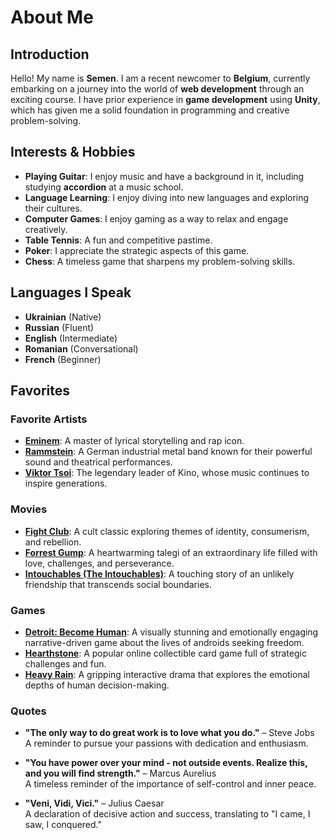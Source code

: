 # About Me

## Introduction

Hello! My name is **Semen**. I am a recent newcomer to **Belgium**, currently embarking on a journey into the world of **web development** through an exciting course. I have prior experience in **game development** using **Unity**, which has given me a solid foundation in programming and creative problem-solving.

## Interests & Hobbies

- **Playing Guitar**: I enjoy music and have a background in it, including studying **accordion** at a music school.
- **Language Learning**: I enjoy diving into new languages and exploring their cultures.
- **Computer Games**: I enjoy gaming as a way to relax and engage creatively.
- **Table Tennis**: A fun and competitive pastime.
- **Poker**: I appreciate the strategic aspects of this game.
- **Chess**: A timeless game that sharpens my problem-solving skills.

## Languages I Speak

- **Ukrainian** (Native)
- **Russian** (Fluent)
- **English** (Intermediate)
- **Romanian** (Conversational)
- **French** (Beginner)

## Favorites

### Favorite Artists

- **[Eminem](https://open.spotify.com/artist/7dGJo4pcD2V6oG8kP0tJRR)**: A master of lyrical storytelling and rap icon.
- **[Rammstein](https://open.spotify.com/artist/6wWVKhxIU2cEi0K81v7HvP)**: A German industrial metal band known for their powerful sound and theatrical performances.
- **[Viktor Tsoi](https://open.spotify.com/artist/5dkaoBvUK2mfpRfTMy3eCD)**: The legendary leader of Kino, whose music continues to inspire generations.

### Movies

- **[Fight Club](https://www.imdb.com/title/tt0137523/)**: A cult classic exploring themes of identity, consumerism, and rebellion.
- **[Forrest Gump](https://www.imdb.com/title/tt0109830/)**: A heartwarming talegi of an extraordinary life filled with love, challenges, and perseverance.
- **[Intouchables (The Intouchables)](https://www.imdb.com/title/tt1675434/)**: A touching story of an unlikely friendship that transcends social boundaries.

### Games

- **[Detroit: Become Human](https://www.quanticdream.com/en/detroit-become-human)**: A visually stunning and emotionally engaging narrative-driven game about the lives of androids seeking freedom.
- **[Hearthstone](https://playhearthstone.com/)**: A popular online collectible card game full of strategic challenges and fun.
- **[Heavy Rain](https://www.quanticdream.com/en/heavy-rain)**: A gripping interactive drama that explores the emotional depths of human decision-making.

### Quotes

- **"The only way to do great work is to love what you do."** – Steve Jobs  
  A reminder to pursue your passions with dedication and enthusiasm.

- **"You have power over your mind - not outside events. Realize this, and you will find strength."** – Marcus Aurelius  
  A timeless reminder of the importance of self-control and inner peace.

- **"Veni, Vidi, Vici."** – Julius Caesar  
  A declaration of decisive action and success, translating to "I came, I saw, I conquered."
